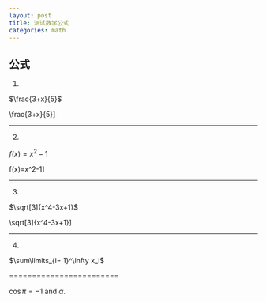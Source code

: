 ```yaml
---
layout: post
title: 测试数学公式
categories: math
---
```


## 公式 ##

1.

$\frac{3+x}{5}$

\frac{3+x}{5}\]

<hr />

2.

$f(x)=x^2-1$

f(x)=x^2-1\]
<hr />

3.

$\sqrt[3]{x^4-3x+1}$

\sqrt[3]{x^4-3x+1}\]
<hr />

4.

$\sum\limits_{i= 1}^\infty x_i$


========================

$\cos\pi=-1$ and $\alpha$.




